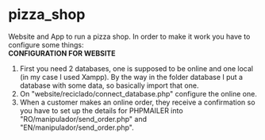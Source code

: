 # pizza_shop
Website and App to run a pizza shop.
In order to make it work you have to configure some things:
<br/>
<b>CONFIGURATION FOR WEBSITE</b>
1. First you need 2 databases, one is supposed to be online and one local (in my case I used Xampp). By the way in the folder database I put a database with some data, so basically import that one.
2. On "website/reciclado/connect_database.php" configure the online one.
3. When a customer makes an online order, they receive a confirmation so you have to set up the details for PHPMAILER into
   "RO/manipulador/send_order.php" and "EN/manipulador/send_order.php". 
 
